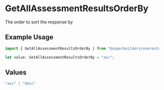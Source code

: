 # GetAllAssessmentResultsOrderBy

The order to sort the response by

## Example Usage

```typescript
import { GetAllAssessmentResultsOrderBy } from "@superbuilders/oneroster/models/operations";

let value: GetAllAssessmentResultsOrderBy = "asc";
```

## Values

```typescript
"asc" | "desc"
```